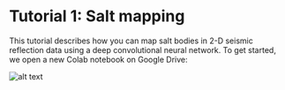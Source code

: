 # Tutorial 1: Salt mapping #
This tutorial describes how you can map salt bodies in 2-D seismic reflection data using a deep convolutional neural network. To get started, we open a new Colab notebook on Google Drive:

![alt text](https://github.com/thilowrona/seismic_deep_learning/edit/master/Tutorial-1/s3.png)

